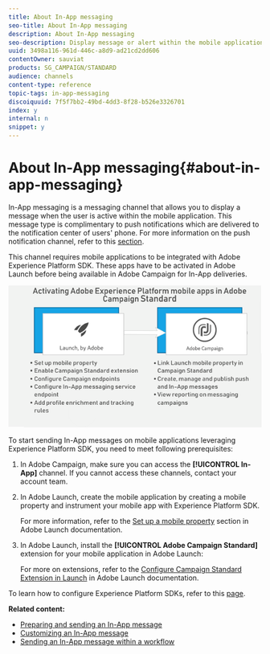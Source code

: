 ```yaml
---
title: About In-App messaging
seo-title: About In-App messaging
description: About In-App messaging
seo-description: Display message or alert within the mobile application with In-App messaging.
uuid: 3498a116-961d-446c-a8d9-ad21cd2dd606
contentOwner: sauviat
products: SG_CAMPAIGN/STANDARD
audience: channels
content-type: reference
topic-tags: in-app-messaging
discoiquuid: 7f5f7bb2-49bd-4dd3-8f28-b526e3326701
index: y
internal: n
snippet: y
---
```


# About In-App messaging{#about-in-app-messaging}

In-App messaging is a messaging channel that allows you to display a message when the user is active within the mobile application. This message type is complimentary to push notifications which are delivered to the notification center of users' phone. For more information on the push notification channel, refer to this [section](../../channels/using/about-push-notifications.md).

This channel requires mobile applications to be integrated with Adobe Experience Platform SDK. These apps have to be activated in Adobe Launch before being available in Adobe Campaign for In-App deliveries.

![](assets/launch_campaign.png)

To start sending In-App messages on mobile applications leveraging Experience Platform SDK, you need to meet following prerequisites:

1. In Adobe Campaign, make sure you can access the **[!UICONTROL In-App]** channel. If you cannot access these channels, contact your account team.
1. In Adobe Launch, create the mobile application by creating a mobile property and instrument your mobile app with Experience Platform SDK.

   For more information, refer to the [Set up a mobile property](https://aep-sdks.gitbook.io/docs/getting-started/create-a-mobile-property) section in Adobe Launch documentation.

1. In Adobe Launch, install the **[!UICONTROL Adobe Campaign Standard]** extension for your mobile application in Adobe Launch:

   For more on extensions, refer to the [Configure Campaign Standard Extension in Launch](https://aep-sdks.gitbook.io/docs/using-mobile-extensions/adobe-campaign-standard-beta) in Adobe Launch documentation.

To learn how to configure Experience Platform SDKs, refer to this [page](https://helpx.adobe.com/campaign/kb/configuring-app-sdk.html).

**Related content:**

* [Preparing and sending an In-App message](../../channels/using/preparing-and-sending-an-in-app-message.md)
* [Customizing an In-App message](../../channels/using/customizing-an-in-app-message.md)
* [Sending an In-App message within a workflow](../../automating/using/in-app-delivery.md)

